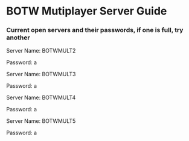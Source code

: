 # BOTW Mutiplayer Server Guide
### Current open servers and their passwords, if one is full, try another


Server Name: BOTWMULT2

Password: a



Server Name: BOTWMULT3

Password: a



Server Name: BOTWMULT4

Password: a



Server Name: BOTWMULT5

Password: a
